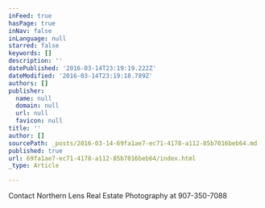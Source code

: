 ```yaml
---
inFeed: true
hasPage: true
inNav: false
inLanguage: null
starred: false
keywords: []
description: ''
datePublished: '2016-03-14T23:19:19.222Z'
dateModified: '2016-03-14T23:19:18.789Z'
authors: []
publisher:
  name: null
  domain: null
  url: null
  favicon: null
title: ''
author: []
sourcePath: _posts/2016-03-14-69fa1ae7-ec71-4178-a112-85b7016beb64.md
published: true
url: 69fa1ae7-ec71-4178-a112-85b7016beb64/index.html
_type: Article

---
```

Contact Northern Lens Real Estate Photography at 907-350-7088